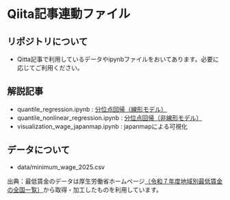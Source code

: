 # Qiita記事連動ファイル

## リポジトリについて
* Qitta記事で利用しているデータやipynbファイルをおいてあります。必要に応じてご利用ください。

## 解説記事
* quantile_regression.ipynb : [分位点回帰（線形モデル）](https://qiita.com/AzukiImo/items/871f23c0e95fa69ba6b7)
* quantile_nonlinear_regression.ipynb : [分位点回帰（非線形モデル）](https://qiita.com/AzukiImo/items/915331f703363cd2b14b)
* visualization_wage_japanmap.ipynb : japanmapによる可視化

## データについて
* data/minimum_wage_2025.csv

出典：最低賃金のデータは厚生労働省ホームページ[（令和７年度地域別最低賃金の全国一覧）](https://www.mhlw.go.jp/stf/seisakunitsuite/bunya/koyou_roudou/roudoukijun/minimumichiran/index.html)から取得・加工したものを利用しています。

